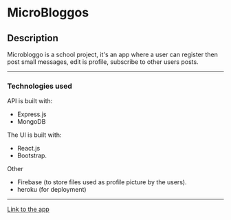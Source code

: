 # MicroBloggos

## Description

Microbloggo is a school project, it's an app where a user can register then post small messages, edit is profile, subscribe to other users posts.

---
### Technologies used
API is built with:
* Express.js 
* MongoDB 


The UI is built with: 
* React.js
* Bootstrap.

Other
* Firebase (to store files used as profile picture by the users).
* heroku (for deployment)
___
[Link to the app](https://mern-micro-twitter.herokuapp.com/)
